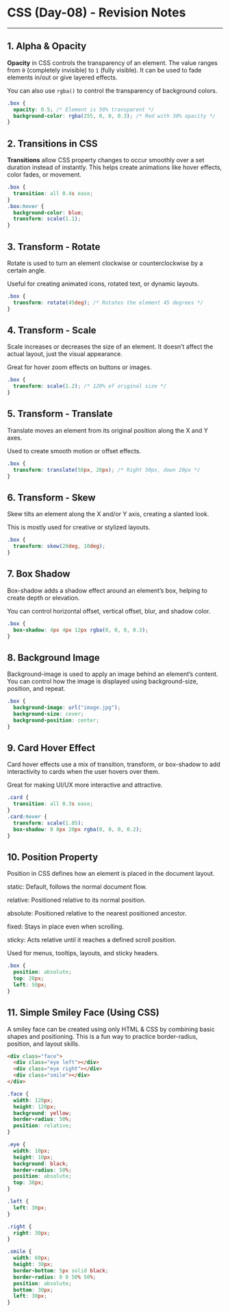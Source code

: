 # CSS  (Day-08) - Revision Notes

---

## 1. Alpha & Opacity

**Opacity** in CSS controls the transparency of an element. The value ranges from `0` (completely invisible) to `1` (fully visible). It can be used to fade elements in/out or give layered effects.

You can also use `rgba()` to control the transparency of background colors.

```css
.box {
  opacity: 0.5; /* Element is 50% transparent */
  background-color: rgba(255, 0, 0, 0.3); /* Red with 30% opacity */
}
```

## 2. Transitions in CSS
**Transitions** allow CSS property changes to occur smoothly over a set duration instead of instantly. This helps create animations like hover effects, color fades, or movement.

```css
.box {
  transition: all 0.4s ease;
}
.box:hover {
  background-color: blue;
  transform: scale(1.1);
}
```

## 3. Transform - Rotate
Rotate is used to turn an element clockwise or counterclockwise by a certain angle.

Useful for creating animated icons, rotated text, or dynamic layouts.

```css
.box {
  transform: rotate(45deg); /* Rotates the element 45 degrees */
}
```
## 4. Transform - Scale
Scale increases or decreases the size of an element. It doesn’t affect the actual layout, just the visual appearance.

Great for hover zoom effects on buttons or images.

```css
.box {
  transform: scale(1.2); /* 120% of original size */
}
```

## 5. Transform - Translate
Translate moves an element from its original position along the X and Y axes.

Used to create smooth motion or offset effects.

```css
.box {
  transform: translate(50px, 20px); /* Right 50px, down 20px */
}
```
## 6. Transform - Skew
Skew tilts an element along the X and/or Y axis, creating a slanted look.

This is mostly used for creative or stylized layouts.

```css
.box {
  transform: skew(20deg, 10deg);
}
```

## 7. Box Shadow
Box-shadow adds a shadow effect around an element’s box, helping to create depth or elevation.

You can control horizontal offset, vertical offset, blur, and shadow color.

```css
.box {
  box-shadow: 4px 4px 12px rgba(0, 0, 0, 0.3);
}
```

## 8. Background Image
Background-image is used to apply an image behind an element’s content. You can control how the image is displayed using background-size, position, and repeat.

```css
.box {
  background-image: url("image.jpg");
  background-size: cover;
  background-position: center;
}
```
## 9. Card Hover Effect
Card hover effects use a mix of transition, transform, or box-shadow to add interactivity to cards when the user hovers over them.

Great for making UI/UX more interactive and attractive.

```css
.card {
  transition: all 0.3s ease;
}
.card:hover {
  transform: scale(1.05);
  box-shadow: 0 8px 20px rgba(0, 0, 0, 0.2);
}
```
## 10. Position Property
Position in CSS defines how an element is placed in the document layout.

static: Default, follows the normal document flow.

relative: Positioned relative to its normal position.

absolute: Positioned relative to the nearest positioned ancestor.

fixed: Stays in place even when scrolling.

sticky: Acts relative until it reaches a defined scroll position.

Used for menus, tooltips, layouts, and sticky headers.

```css
.box {
  position: absolute;
  top: 20px;
  left: 50px;
}
```
## 11. Simple Smiley Face (Using CSS)
A smiley face can be created using only HTML & CSS by combining basic shapes and positioning. This is a fun way to practice border-radius, position, and layout skills.

```html
<div class="face">
  <div class="eye left"></div>
  <div class="eye right"></div>
  <div class="smile"></div>
</div>
```
```css
.face {
  width: 120px;
  height: 120px;
  background: yellow;
  border-radius: 50%;
  position: relative;
}

.eye {
  width: 10px;
  height: 10px;
  background: black;
  border-radius: 50%;
  position: absolute;
  top: 30px;
}

.left {
  left: 30px;
}

.right {
  right: 30px;
}

.smile {
  width: 60px;
  height: 30px;
  border-bottom: 5px solid black;
  border-radius: 0 0 50% 50%;
  position: absolute;
  bottom: 30px;
  left: 30px;
}
```